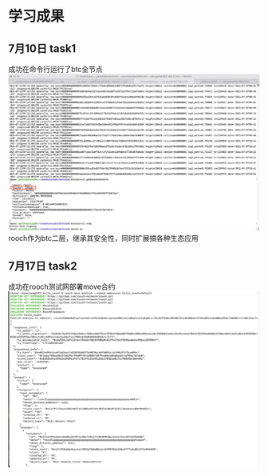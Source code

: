 # 学习成果

## 7月10日 task1
成功在命令行运行了btc全节点 ![full](./assets/full_node.jpg)  
rooch作为btc二层，继承其安全性，同时扩展搞各种生态应用

## 7月17日 task2
成功在rooch测试网部署move合约  
![move](./task2/contract_deployed_result.png)